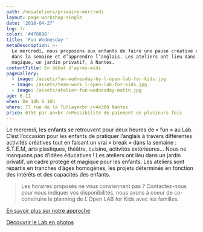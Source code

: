 ```yaml
---
path: /nosateliers/primaire-mercredi
layout: page-workshop-single
date: '2018-04-27'
lng: fr
color: '#47888B'
title: 'Fun Wednesday '
metaDescription: >-
  Le mercredi, nous proposons aux enfants de faire une pause créative et ludique
  dans la semaine et d’apprendre l’anglais. Les ateliers ont lieu dans un cadre
  magique, un jardin privatif, à Nantes. 
contentTitle: En début d'après-midi
pageGallery:
  - image: /assets/fun-wednesday-by-l-open-lab-for-kids.jpg
  - image: /assets/team-work_l-open-lab-for-kids.jpg
  - image: /assets/atelier-fun-wednesday-matin.jpg
age: 6-11
when: De 14h à 16h
where: 77 rue de la Tullaye<br />44300 Nantes
price: 675€ par an<br />Possibilité de paiement en plusieurs fois
---
```

Le mercredi, les enfants se retrouvent pour deux heures de « fun » au Lab. C’est l’occasion pour les enfants de pratiquer l’anglais à travers différentes activités créatives tout en faisant un vrai « break » dans la semaine : S.T.E.M, arts plastiques, théâtre, cuisine, activités extérieures... Nous ne manquons pas d’idées éducatives ! Les ateliers ont lieu dans un jardin privatif, un cadre protégé et magique pour les enfants. Les ateliers sont répartis en tranches d’âges homogènes, les projets déterminés en fonction des intérêts et des capacités des enfants.

> Les horaires proposés ne vous conviennent pas ? Contactez-nous pour nous indiquer vos disponibilités, nous avons à coeur de co-construire le planning de L'Open LAB for Kids avec les familles. 

[En savoir plus sur notre approche](/pedagogie)  

[Découvrir le Lab en photos](/nosateliers/#lab)
